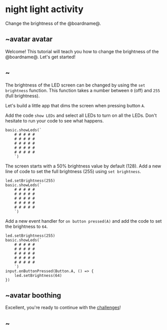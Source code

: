 # night light activity

Change the brightness of the @boardname@.

## ~avatar avatar

Welcome! This tutorial will teach you how to change the brightness of the @boardname@. Let's get started!

## ~

The brightness of the LED screen can be changed by using the `set brightness` function. This function takes a number between ``0`` (off) and ``255`` (full brightness).

Let's build a little app that dims the screen when pressing button ``A``.

Add the code `show LEDs` and select all LEDs to turn on all the LEDs. Don't hesitate to run your code to see what happens.

```blocks
basic.showLeds(`
    # # # # #
    # # # # #
    # # # # #
    # # # # #
    # # # # #
    `)
```

The screen starts with a 50% brightness value by default (128). Add a new line of code to set the full brightness (255) using `set brightness`.

```blocks
led.setBrightness(255)
basic.showLeds(`
    # # # # #
    # # # # #
    # # # # #
    # # # # #
    # # # # #
    `)
```

Add a new event handler for `on button pressed(A)` and add the code to set the brightness to `64`.


```blocks
led.setBrightness(255)
basic.showLeds(`
    # # # # #
    # # # # #
    # # # # #
    # # # # #
    # # # # #
    `)
input.onButtonPressed(Button.A, () => {
    led.setBrightness(64)
})

```



## ~avatar boothing

Excellent, you're ready to continue with the [challenges](/lessons/night-light/challenges)!

## ~

